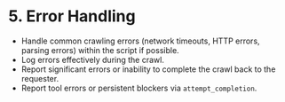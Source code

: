 # 5. Error Handling

*   Handle common crawling errors (network timeouts, HTTP errors, parsing errors) within the script if possible.
*   Log errors effectively during the crawl.
*   Report significant errors or inability to complete the crawl back to the requester.
*   Report tool errors or persistent blockers via `attempt_completion`.